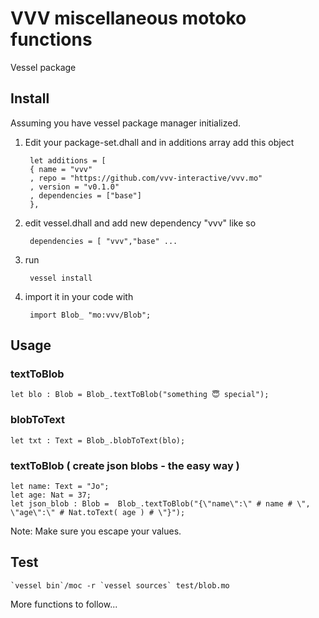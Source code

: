 # VVV miscellaneous motoko functions
Vessel package
 
## Install
Assuming you have vessel package manager initialized.

1) Edit your package-set.dhall and in additions array add this object

        let additions = [
        { name = "vvv"
        , repo = "https://github.com/vvv-interactive/vvv.mo"
        , version = "v0.1.0"
        , dependencies = ["base"]
        },
      
2) edit vessel.dhall and add new dependency "vvv" like so

        dependencies = [ "vvv","base" ...
        
3) run 

        vessel install 
        
4) import it in your code with 
        
        import Blob_ "mo:vvv/Blob";

## Usage

### textToBlob
    

    let blo : Blob = Blob_.textToBlob("something 😇 special");

### blobToText
    let txt : Text = Blob_.blobToText(blo);
    
### textToBlob ( create json blobs - the easy way )
    let name: Text = "Jo";
    let age: Nat = 37;
    let json_blob : Blob =  Blob_.textToBlob("{\"name\":\" # name # \", \"age\":\" # Nat.toText( age ) # \"}");
    
  Note: Make sure you escape your values.


## Test

    `vessel bin`/moc -r `vessel sources` test/blob.mo

More functions to follow...
